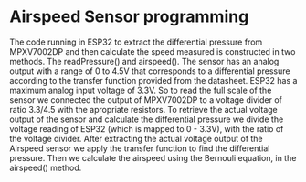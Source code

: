 # Airspeed Sensor programming
The code running in ESP32 to extract the differential pressure from MPXV7002DP and then calculate the speed measured is constructed in two methods. The readPressure() and airspeed(). The sensor has an analog output with a range of 0 to 4.5V that corresponds to a differential pressure according to the transfer function provided from the datasheet. ESP32 has a maximum analog input voltage of 3.3V. So to read the full scale of the sensor we connected the output of MPXV7002DP to a voltage divider of ratio 3.3/4.5 with the apropriate resistors. To retrieve the actual voltage output of the sensor and calculate the differential pressure we divide the voltage reading of ESP32 (which is mapped to 0 - 3.3V), with the ratio of the voltage divider. After extracting the actual voltage output of the Airspeed sensor we apply the transfer function to find the differential pressure. Then we calculate the airspeed using the Bernouli equation, in the airspeed() method. 